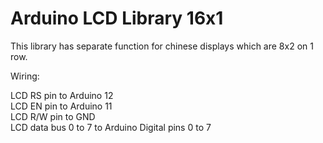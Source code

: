 # Arduino LCD Library 16x1
This library has separate function for chinese displays which are 8x2 on 1 row.

Wiring:

LCD RS pin to Arduino 12<br>
LCD EN pin to Arduino 11<br>
LCD R/W pin to GND<br>
LCD data bus 0 to 7 to Arduino Digital pins 0 to 7<br>
